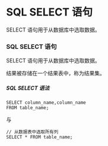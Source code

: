 # SQL SELECT 语句

SELECT 语句用于从数据库中选取数据。

### SQL SELECT 语句

SELECT 语句用于从数据库中选取数据。

结果被存储在一个结果表中，称为结果集。

##### SQL SELECT 语法

```
SELECT column_name,column_name
FROM table_name;
```

与

```
// 从数据表中选取所有列
SELECT * FROM table_name;
```



